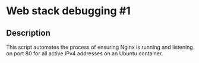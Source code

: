 # Web stack debugging #1

## Description

This script automates the process of ensuring Nginx is running and listening on port 80 for all active IPv4 addresses on an Ubuntu container. 
